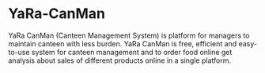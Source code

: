 # YaRa-CanMan
YaRa CanMan (Canteen Management System) is platform for managers to maintain canteen with less burden. YaRa CanMan is free, efficient and easy-to-use system for canteen management and to order food online get analysis about sales of different products online in a single platform.
